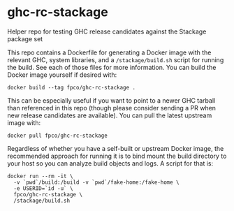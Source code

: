 # ghc-rc-stackage

Helper repo for testing GHC release candidates against the Stackage package set

This repo contains a Dockerfile for generating a Docker image with the relevant
GHC, system libraries, and a `/stackage/build.sh` script for running the build.
See each of those files for more information. You can build the Docker image
yourself if desired with:

    docker build --tag fpco/ghc-rc-stackage .

This can be especially useful if you want to point to a newer GHC tarball than
referenced in this repo (though please consider sending a PR when new release
candidates are available). You can pull the latest upstream image with:

    docker pull fpco/ghc-rc-stackage

Regardless of whether you have a self-built or upstream Docker image, the
recommended approach for running it is to bind mount the build directory to
your host so you can analyze build objects and logs. A script for that is:

    docker run --rm -it \
      -v `pwd`/build:/build -v `pwd`/fake-home:/fake-home \
      -e USERID=`id -u` \
      fpco/ghc-rc-stackage \
      /stackage/build.sh
